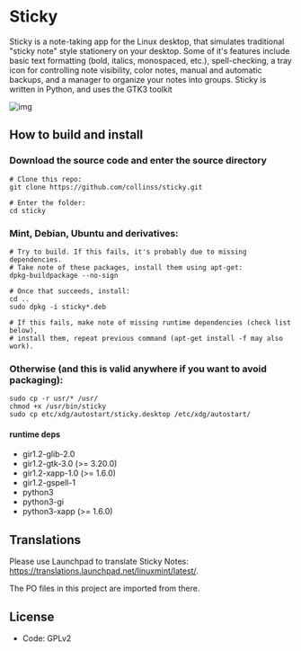 # Sticky
Sticky is a note-taking app for the Linux desktop, that simulates traditional "sticky note" style stationery on your desktop. Some of it's features include basic text formatting (bold, italics, monospaced, etc.), spell-checking, a tray icon for controlling note visibility, color notes, manual and automatic backups, and a manager to organize your notes into groups. Sticky is written in Python, and uses the GTK3 toolkit

![img](https://linuxmint.com/pictures/screenshots/uma/sticky.png)


## How to build and install

### Download the source code and enter the source directory
```
# Clone this repo:
git clone https://github.com/collinss/sticky.git

# Enter the folder:
cd sticky
```
### Mint, Debian, Ubuntu and derivatives:
```
# Try to build. If this fails, it's probably due to missing dependencies.
# Take note of these packages, install them using apt-get:
dpkg-buildpackage --no-sign

# Once that succeeds, install:
cd ..
sudo dpkg -i sticky*.deb

# If this fails, make note of missing runtime dependencies (check list below),
# install them, repeat previous command (apt-get install -f may also work).
```
### Otherwise (and this is valid anywhere if you want to avoid packaging):
```
sudo cp -r usr/* /usr/
chmod +x /usr/bin/sticky
sudo cp etc/xdg/autostart/sticky.desktop /etc/xdg/autostart/
```

#### runtime deps
- gir1.2-glib-2.0
- gir1.2-gtk-3.0 (>= 3.20.0)
- gir1.2-xapp-1.0 (>= 1.6.0)
- gir1.2-gspell-1
- python3
- python3-gi
- python3-xapp (>= 1.6.0)

## Translations
Please use Launchpad to translate Sticky Notes: https://translations.launchpad.net/linuxmint/latest/.

The PO files in this project are imported from there.

## License
- Code: GPLv2
